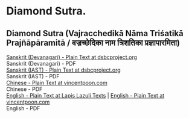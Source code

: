 # Diamond Sutra.

## Diamond Sutra (Vajracchedikā Nāma Triśatikā Prajñāpāramitā / वज्रच्छेदिका नाम त्रिशतिका प्रज्ञापारमिता)

[Sanskrit (Devanagari) - Plain Text at dsbcproject.org](https://www.dsbcproject.org/canon-text/content/403/1863)  
Sanskrit (Devanagari) - PDF  
[Sanskrit (IAST) - Plain Text at dsbcproject.org](https://www.dsbcproject.org/canon-text/content/76/633)  
Sanskrit (IAST) - PDF  
[Chinese - Plain Text at vincentpoon.com](https://www.vincentpoon.com/diamond-sutra.html)  
Chinese - PDF  
[English - Plain Text at Lapis Lazuli Texts](https://lapislazulitexts.com/tripitaka/T0235-LL-vajracchedika/) | [English - Plain Text at vincentpoon.com](https://www.vincentpoon.com/diamond-sutra.html#imTextObject_228_762_tab0)  
English - PDF  
